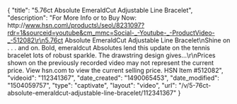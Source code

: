 {
    "title": "5.76ct Absolute EmeraldCut Adjustable Line Bracelet",
    "description": "For More Info or to Buy Now: http:\/\/www.hsn.com\/products\/seo\/8231097?rdr=1&sourceid=youtube&cm_mmc=Social-_-Youtube-_-ProductVideo-_-512082\r\n5.76ct Absolute EmeraldCut Adjustable Line Bracelet\nShine on . . . and on. Bold, emeraldcut Absolutes lend this update on the tennis bracelet lots of robust sparkle. The drawstring design gives...\r\nPrices shown on the previously recorded video may not represent the current price.  View hsn.com to view the current selling price. HSN Item #512082",
    "videoid": "112341367",
    "date_created": "1490065453",
    "date_modified": "1504059757",
    "type": "captivate",
    "layout": "video",
    "url": "\/v\/5-76ct-absolute-emeraldcut-adjustable-line-bracelet\/112341367"
}